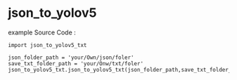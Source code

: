 # json_to_yolov5

example Source Code :
```
import json_to_yolov5_txt

json_folder_path = 'your/Own/json/foler'
save_txt_folder_path = 'your/Onw/txt/foler'
json_to_yolov5_txt.json_to_yolov5_txt(json_folder_path,save_txt_folder_path)
```
